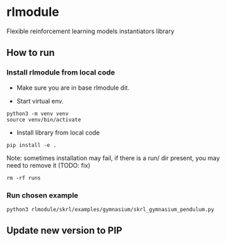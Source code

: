 # rlmodule
Flexible reinforcement learning models instantiators library


## How to run

### Install rlmodule from local code

- Make sure you are in base rlmodule dit.

- Start virtual env.
```
python3 -m venv venv
source venv/bin/activate
```
- Install library from local code 
```
pip install -e .
```
Note: sometimes installation may fail, if there is a run/ dir present, you may need to remove it (TODO: fix)
```
rm -rf runs
```
### Run chosen example
```
python3 rlmodule/skrl/examples/gymnasium/skrl_gymnasium_pendulum.py
```


## Update new version to PIP

